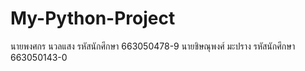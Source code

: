 # My-Python-Project
นายพงศกร นวลแสง  รหัสนักศึกษา 663050478-9 นายชิษณุพงศ์ มะปราง รหัสนักศึกษา 663050143-0

